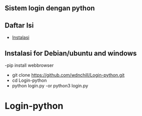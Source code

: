 ## Sistem login dengan python


## Daftar Isi

- [Instalasi](#instalasi)

## Instalasi for Debian/ubuntu and windows
-pip install webbrowser
- git clone https://github.com/wdnchill/Login-python.git
- cd Login-python
- python login.py
-or python3 login.py



# Login-python
